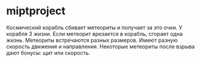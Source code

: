 # miptproject
Космический корабль сбивает метеориты и получает за это очки. У корабля 3 жизни. Если метеорит врезается в корабль, сгорает одна жизнь. 
Метеориты встречаются разных размеров. Имеют разную скорость движения и направления. 
Некоторые метеориты после взрыва дают бонусы: щит или скорость.
